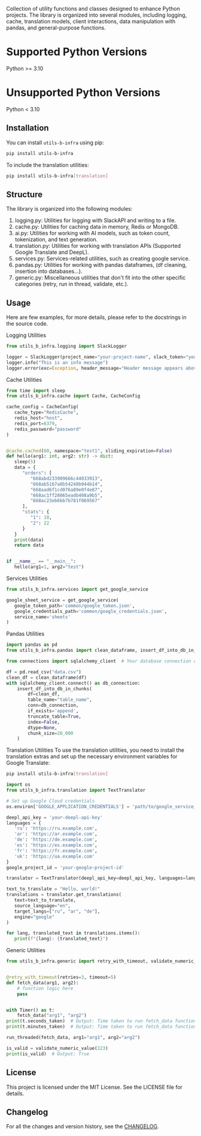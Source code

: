 Collection of utility functions and classes designed to enhance Python projects.
The library is organized into several modules, including logging, cache, translation models,
client interactions, data manipulation with pandas, and general-purpose functions.

# Supported Python Versions

Python >= 3.10

# Unsupported Python Versions

Python < 3.10

## Installation

You can install `utils-b-infra` using pip:

```bash
pip install utils-b-infra
```

To include the translation utilities:

```bash
pip install utils-b-infra[translation]
````

## Structure

The library is organized into the following modules:

1. logging.py: Utilities for logging with SlackAPI and writing to a file.
2. cache.py: Utilities for caching data in memory, Redis or MongoDB.
3. ai.py: Utilities for working with AI models, such as token count, tokenization, and text generation.
4. translation.py: Utilities for working with translation APIs (Supported Google Translate and DeepL).
5. services.py: Services-related utilities, such as creating google service.
6. pandas.py: Utilities for working with pandas dataframes, (df cleaning, insertion into databases...).
7. generic.py: Miscellaneous utilities that don't fit into the other specific categories (retry, run in thread,
   validate, etc.).

## Usage

Here are few examples, for more details, please refer to the docstrings in the source code.

Logging Utilities

```python
from utils_b_infra.logging import SlackLogger

logger = SlackLogger(project_name="your-project-name", slack_token="your-slack-token", default_channel_id="channel-id")
logger.info("This is an info message")
logger.error(exc=Exception, header_message="Header message appears above the exception message in the Slack message")
```

Cache Utilities

```python
from time import sleep
from utils_b_infra.cache import Cache, CacheConfig

cache_config = CacheConfig(
   cache_type="RedisCache",
   redis_host="host",
   redis_port=6379,
   redis_password="password"
)


@cache.cached(60, namespace="test1", sliding_expiration=False)
def hello(arg1: int, arg2: str) -> dict:
   sleep(5)
   data = {
      "orders": [
         "668abd233909666c44033913",
         "668ab5167a0b54248b044b14",
         "668aad6f1cd076a89e0f4e87",
         "668ac1ff28065eadb408a9b5",
         "668ac23eb6bb7b781f069567"
      ],
      "stats": {
         "1": 10,
         "2": 22
      }
   }
   print(data)
   return data


if __name__ == "__main__":
   hello(arg1=1, arg2="test")
```

Services Utilities

```python
from utils_b_infra.services import get_google_service

google_sheet_service = get_google_service(
   google_token_path='common/google_token.json',
   google_credentials_path='common/google_credentials.json',
   service_name='sheets'
)
```

Pandas Utilities

```python
import pandas as pd
from utils_b_infra.pandas import clean_dataframe, insert_df_into_db_in_chunks

from connections import sqlalchemy_client  # Your database connection client

df = pd.read_csv("data.csv")
clean_df = clean_dataframe(df)
with sqlalchemy_client.connect() as db_connection:
    insert_df_into_db_in_chunks(
        df=clean_df,
        table_name="table_name",
        conn=db_connection,
        if_exists='append',
        truncate_table=True,
        index=False,
        dtype=None,
        chunk_size=20_000
    )
```

Translation Utilities
To use the translation utilities, you need to install the translation extras and set up the necessary environment
variables for Google Translate:

```bash
pip install utils-b-infra[translation]
```

```python
import os
from utils_b_infra.translation import TextTranslator

# Set up Google Cloud credentials
os.environ['GOOGLE_APPLICATION_CREDENTIALS'] = 'path/to/google_service_account.json'

deepl_api_key = 'your-deepl-api-key'
languages = {
   'ru': 'https://ru.example.com',
   'ar': 'https://ar.example.com',
   'de': 'https://de.example.com',
   'es': 'https://es.example.com',
   'fr': 'https://fr.example.com',
   'uk': 'https://ua.example.com'
}
google_project_id = 'your-google-project-id'

translator = TextTranslator(deepl_api_key=deepl_api_key, languages=languages, google_project_id=google_project_id)

text_to_translate = "Hello, world!"
translations = translator.get_translations(
   text=text_to_translate,
   source_language="en",
   target_langs=["ru", "ar", "de"],
   engine="google"
)

for lang, translated_text in translations.items():
   print(f"{lang}: {translated_text}")
```

Generic Utilities

```python
from utils_b_infra.generic import retry_with_timeout, validate_numeric_value, run_threaded, Timer


@retry_with_timeout(retries=3, timeout=5)
def fetch_data(arg1, arg2):
    # function logic here
    pass


with Timer() as t:
    fetch_data("arg1", "arg2")
print(t.seconds_taken)  # Output: Time taken to run fetch_data function (in seconds)
print(t.minutes_taken)  # Output: Time taken to run fetch_data function (in minutes)

run_threaded(fetch_data, arg1="arg1", arg2="arg2")

is_valid = validate_numeric_value(123)
print(is_valid)  # Output: True
```

## License

This project is licensed under the MIT License. See the LICENSE file for details.

## Changelog

For all the changes and version history, see the [CHANGELOG](CHANGELOG.md).

